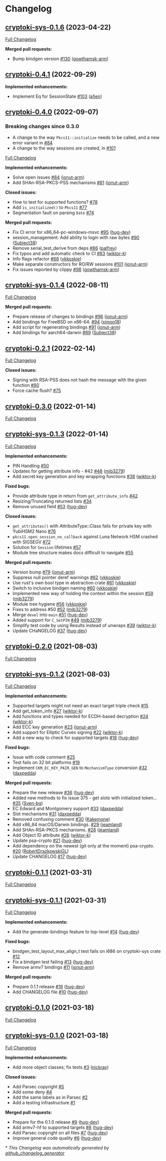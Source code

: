 # Changelog

## [cryptoki-sys-0.1.6](https://github.com/parallaxsecond/rust-cryptoki/tree/cryptoki-sys-0.1.6) (2023-04-22)

[Full Changelog](https://github.com/parallaxsecond/rust-cryptoki/compare/cryptoki-0.3.1...cryptoki-sys-0.1.6)

**Merged pull requests:**

- Bump bindgen version [\#130](https://github.com/parallaxsecond/rust-cryptoki/pull/130) ([gowthamsk-arm](https://github.com/gowthamsk-arm))

## [cryptoki-0.4.1](https://github.com/parallaxsecond/rust-cryptoki/tree/cryptoki-0.4.1) (2022-09-29)

**Implemented enhancements:**

- Implement Eq for SessionState [\#103](https://github.com/parallaxsecond/rust-cryptoki/pull/103) ([a1ien](https://github.com/a1ien))

## [cryptoki-0.4.0](https://github.com/parallaxsecond/rust-cryptoki/tree/cryptoki-0.4.0) (2022-09-07)

### Breaking changes since 0.3.0

- A change to the way `Pkcs11::initialize` needs to be called, and a new error variant in [#84](https://github.com/parallaxsecond/rust-cryptoki/pull/84)
- A change to the way sessions are created, in [#101](https://github.com/parallaxsecond/rust-cryptoki/pull/101)

[Full Changelog](https://github.com/parallaxsecond/rust-cryptoki/compare/cryptoki-sys-0.1.4...cryptoki-0.4.0)

**Implemented enhancements:**

- Solve open issues [\#84](https://github.com/parallaxsecond/rust-cryptoki/pull/84) ([ionut-arm](https://github.com/ionut-arm))
- Add SHAn-RSA-PKCS-PSS mechanisms [\#81](https://github.com/parallaxsecond/rust-cryptoki/pull/81) ([ionut-arm](https://github.com/ionut-arm))

**Closed issues:**

- How to test for supported functions? [\#78](https://github.com/parallaxsecond/rust-cryptoki/issues/78)
- Add `is_initialized()` to `Pkcs11` [\#77](https://github.com/parallaxsecond/rust-cryptoki/issues/77)
- Segmentation fault on parsing `Date` [\#74](https://github.com/parallaxsecond/rust-cryptoki/issues/74)

**Merged pull requests:**
- Fix CI error for x86\_64-pc-windows-msvc [\#95](https://github.com/parallaxsecond/rust-cryptoki/pull/95) ([hug-dev](https://github.com/hug-dev))
- session\_management: Add ability to login with raw bytes [\#90](https://github.com/parallaxsecond/rust-cryptoki/pull/90) ([Subject38](https://github.com/Subject38))
- Remove serial\_test\_derive from deps [\#86](https://github.com/parallaxsecond/rust-cryptoki/pull/86) ([palfrey](https://github.com/palfrey))
- Fix typos and add automatic check to CI [\#83](https://github.com/parallaxsecond/rust-cryptoki/pull/83) ([wiktor-k](https://github.com/wiktor-k))
- Info flags refactor [\#68](https://github.com/parallaxsecond/rust-cryptoki/pull/68) ([vkkoskie](https://github.com/vkkoskie))
- Make separate constructors for RO/RW sessions [\#101](https://github.com/parallaxsecond/rust-cryptoki/pull/101) ([ionut-arm](https://github.com/ionut-arm))
- Fix issues reported by clippy [\#98](https://github.com/parallaxsecond/rust-cryptoki/pull/98) ([gowthamsk-arm](https://github.com/gowthamsk-arm))

## [cryptoki-sys-0.1.4](https://github.com/parallaxsecond/rust-cryptoki/tree/cryptoki-sys-0.1.4) (2022-08-11)

[Full Changelog](https://github.com/parallaxsecond/rust-cryptoki/compare/cryptoki-0.2.1...cryptoki-sys-0.1.4)

**Merged pull requests:**

- Prepare release of changes to bindings [\#96](https://github.com/parallaxsecond/rust-cryptoki/pull/96) ([ionut-arm](https://github.com/ionut-arm))
- Add bindings for FreeBSD on x86-64. [\#94](https://github.com/parallaxsecond/rust-cryptoki/pull/94) ([ximon18](https://github.com/ximon18))
- Add script for regenerating bindings [\#91](https://github.com/parallaxsecond/rust-cryptoki/pull/91) ([ionut-arm](https://github.com/ionut-arm))
- Add bindings for aarch64-darwin [\#89](https://github.com/parallaxsecond/rust-cryptoki/pull/89) ([Subject38](https://github.com/Subject38))

## [cryptoki-0.2.1](https://github.com/parallaxsecond/rust-cryptoki/tree/cryptoki-0.2.1) (2022-02-14)

[Full Changelog](https://github.com/parallaxsecond/rust-cryptoki/compare/cryptoki-0.3.0...cryptoki-0.2.1)

**Closed issues:**

- Signing with RSA-PSS does not hash the message with the given function [\#80](https://github.com/parallaxsecond/rust-cryptoki/issues/80)
- Force cache flush? [\#75](https://github.com/parallaxsecond/rust-cryptoki/issues/75)

## [cryptoki-0.3.0](https://github.com/parallaxsecond/rust-cryptoki/tree/cryptoki-0.3.0) (2022-01-14)

[Full Changelog](https://github.com/parallaxsecond/rust-cryptoki/compare/cryptoki-sys-0.1.3...cryptoki-0.3.0)

## [cryptoki-sys-0.1.3](https://github.com/parallaxsecond/rust-cryptoki/tree/cryptoki-sys-0.1.3) (2022-01-14)

[Full Changelog](https://github.com/parallaxsecond/rust-cryptoki/compare/cryptoki-0.2.0...cryptoki-sys-0.1.3)

**Implemented enhancements:**

- PIN Handling [\#50](https://github.com/parallaxsecond/rust-cryptoki/issues/50)
- Updates for getting attribute info - \#42 [\#48](https://github.com/parallaxsecond/rust-cryptoki/pull/48) ([mjb3279](https://github.com/mjb3279))
- Add secret key generation and key wrapping functions [\#38](https://github.com/parallaxsecond/rust-cryptoki/pull/38) ([wiktor-k](https://github.com/wiktor-k))

**Fixed bugs:**

- Provide attribute type in return from `get_attribute_info` [\#42](https://github.com/parallaxsecond/rust-cryptoki/issues/42)
- Resizing/Truncating returned lists [\#34](https://github.com/parallaxsecond/rust-cryptoki/issues/34)
- Remove unused field [\#53](https://github.com/parallaxsecond/rust-cryptoki/pull/53) ([hug-dev](https://github.com/hug-dev))

**Closed issues:**

- `get_attributes()` with AttributeType::Class fails for private key with YubiHSM2 Nano [\#76](https://github.com/parallaxsecond/rust-cryptoki/issues/76)
- `pkcs11.open_session_no_callback` against Luna Network HSM crashed with SIGSEGV [\#72](https://github.com/parallaxsecond/rust-cryptoki/issues/72)
- Solution for `Session` lifetimes [\#57](https://github.com/parallaxsecond/rust-cryptoki/issues/57)
- Module tree structure makes docs difficult to navigate [\#55](https://github.com/parallaxsecond/rust-cryptoki/issues/55)

**Merged pull requests:**

- Version bump [\#79](https://github.com/parallaxsecond/rust-cryptoki/pull/79) ([ionut-arm](https://github.com/ionut-arm))
- Suppress null pointer deref warnings [\#62](https://github.com/parallaxsecond/rust-cryptoki/pull/62) ([vkkoskie](https://github.com/vkkoskie))
- Use rust's own bool type in abstraction crate [\#61](https://github.com/parallaxsecond/rust-cryptoki/pull/61) ([vkkoskie](https://github.com/vkkoskie))
- Switch to inclusive bindgen naming [\#60](https://github.com/parallaxsecond/rust-cryptoki/pull/60) ([vkkoskie](https://github.com/vkkoskie))
- Implemented new way of holding the context within the session [\#59](https://github.com/parallaxsecond/rust-cryptoki/pull/59) ([mjb3279](https://github.com/mjb3279))
- Module tree hygiene [\#56](https://github.com/parallaxsecond/rust-cryptoki/pull/56) ([vkkoskie](https://github.com/vkkoskie))
- Fixes to address \#50 [\#52](https://github.com/parallaxsecond/rust-cryptoki/pull/52) ([mjb3279](https://github.com/mjb3279))
- Merge `devel` into `main` [\#51](https://github.com/parallaxsecond/rust-cryptoki/pull/51) ([hug-dev](https://github.com/hug-dev))
- Added support for `C_SetPIN` [\#49](https://github.com/parallaxsecond/rust-cryptoki/pull/49) ([mjb3279](https://github.com/mjb3279))
- Simplify test code by using Results instead of unwraps [\#39](https://github.com/parallaxsecond/rust-cryptoki/pull/39) ([wiktor-k](https://github.com/wiktor-k))
- Update CHaNGELOG [\#37](https://github.com/parallaxsecond/rust-cryptoki/pull/37) ([hug-dev](https://github.com/hug-dev))

## [cryptoki-0.2.0](https://github.com/parallaxsecond/rust-cryptoki/tree/cryptoki-0.2.0) (2021-08-03)

[Full Changelog](https://github.com/parallaxsecond/rust-cryptoki/compare/cryptoki-sys-0.1.2...cryptoki-0.2.0)

## [cryptoki-sys-0.1.2](https://github.com/parallaxsecond/rust-cryptoki/tree/cryptoki-sys-0.1.2) (2021-08-03)

[Full Changelog](https://github.com/parallaxsecond/rust-cryptoki/compare/cryptoki-0.1.1...cryptoki-sys-0.1.2)

**Implemented enhancements:**

- Supported targets might not need an exact target triple check [\#15](https://github.com/parallaxsecond/rust-cryptoki/issues/15)
- Add get\_token\_info [\#27](https://github.com/parallaxsecond/rust-cryptoki/pull/27) ([wiktor-k](https://github.com/wiktor-k))
- Add functions and types needed for ECDH-based decryption [\#24](https://github.com/parallaxsecond/rust-cryptoki/pull/24) ([wiktor-k](https://github.com/wiktor-k))
- Add ECC key generation [\#23](https://github.com/parallaxsecond/rust-cryptoki/pull/23) ([ionut-arm](https://github.com/ionut-arm))
- Add support for Elliptic Curves signing [\#22](https://github.com/parallaxsecond/rust-cryptoki/pull/22) ([wiktor-k](https://github.com/wiktor-k))
- Add a new way to check for supported targets [\#18](https://github.com/parallaxsecond/rust-cryptoki/pull/18) ([hug-dev](https://github.com/hug-dev))

**Fixed bugs:**

- Issue with code comment [\#25](https://github.com/parallaxsecond/rust-cryptoki/issues/25)
- Test fails on 32 bit platforms [\#19](https://github.com/parallaxsecond/rust-cryptoki/issues/19)
- Implement `CKM_EC_KEY_PAIR_GEN` to `MechanismType` conversion [\#32](https://github.com/parallaxsecond/rust-cryptoki/pull/32) ([daxpedda](https://github.com/daxpedda))

**Merged pull requests:**

- Prepare the new release [\#36](https://github.com/parallaxsecond/rust-cryptoki/pull/36) ([hug-dev](https://github.com/hug-dev))
- Added new methods to fix issue 375 - get slots with initialized token… [\#35](https://github.com/parallaxsecond/rust-cryptoki/pull/35) ([Sven-bg](https://github.com/Sven-bg))
- EC Edward and Montgomery support [\#33](https://github.com/parallaxsecond/rust-cryptoki/pull/33) ([daxpedda](https://github.com/daxpedda))
- Slot mechanisms [\#31](https://github.com/parallaxsecond/rust-cryptoki/pull/31) ([daxpedda](https://github.com/daxpedda))
- Removed confusing comment [\#30](https://github.com/parallaxsecond/rust-cryptoki/pull/30) ([Kakemone](https://github.com/Kakemone))
- Add x86\_64 macOS/Darwin bindings. [\#29](https://github.com/parallaxsecond/rust-cryptoki/pull/29) ([jeamland](https://github.com/jeamland))
- Add SHAn-RSA-PKCS mechanisms. [\#28](https://github.com/parallaxsecond/rust-cryptoki/pull/28) ([jeamland](https://github.com/jeamland))
- Add Object ID attribute [\#26](https://github.com/parallaxsecond/rust-cryptoki/pull/26) ([wiktor-k](https://github.com/wiktor-k))
- Update psa-crypto [\#21](https://github.com/parallaxsecond/rust-cryptoki/pull/21) ([hug-dev](https://github.com/hug-dev))
- Add dependency on the newest \(git only at the moment\) psa-crypto. [\#20](https://github.com/parallaxsecond/rust-cryptoki/pull/20) ([RobertDrazkowskiGL](https://github.com/RobertDrazkowskiGL))
- Update CHANGELOG [\#17](https://github.com/parallaxsecond/rust-cryptoki/pull/17) ([hug-dev](https://github.com/hug-dev))

## [cryptoki-0.1.1](https://github.com/parallaxsecond/rust-cryptoki/tree/cryptoki-0.1.1) (2021-03-31)

[Full Changelog](https://github.com/parallaxsecond/rust-cryptoki/compare/cryptoki-sys-0.1.1...cryptoki-0.1.1)

## [cryptoki-sys-0.1.1](https://github.com/parallaxsecond/rust-cryptoki/tree/cryptoki-sys-0.1.1) (2021-03-31)

[Full Changelog](https://github.com/parallaxsecond/rust-cryptoki/compare/cryptoki-0.1.0...cryptoki-sys-0.1.1)

**Implemented enhancements:**

- Add the generate-bindings feature to top-level [\#14](https://github.com/parallaxsecond/rust-cryptoki/pull/14) ([hug-dev](https://github.com/hug-dev))

**Fixed bugs:**

- bindgen\_test\_layout\_max\_align\_t test fails on i686 on cryptoki-sys crate [\#12](https://github.com/parallaxsecond/rust-cryptoki/issues/12)
- Fix a bindgen test failing [\#13](https://github.com/parallaxsecond/rust-cryptoki/pull/13) ([hug-dev](https://github.com/hug-dev))
- Remove armv7 bindings [\#11](https://github.com/parallaxsecond/rust-cryptoki/pull/11) ([ionut-arm](https://github.com/ionut-arm))

**Merged pull requests:**

- Prepare 0.1.1 release [\#16](https://github.com/parallaxsecond/rust-cryptoki/pull/16) ([hug-dev](https://github.com/hug-dev))
- Add CHANGELOG file [\#10](https://github.com/parallaxsecond/rust-cryptoki/pull/10) ([hug-dev](https://github.com/hug-dev))

## [cryptoki-0.1.0](https://github.com/parallaxsecond/rust-cryptoki/tree/cryptoki-0.1.0) (2021-03-18)

[Full Changelog](https://github.com/parallaxsecond/rust-cryptoki/compare/cryptoki-sys-0.1.0...cryptoki-0.1.0)

## [cryptoki-sys-0.1.0](https://github.com/parallaxsecond/rust-cryptoki/tree/cryptoki-sys-0.1.0) (2021-03-18)

[Full Changelog](https://github.com/parallaxsecond/rust-cryptoki/compare/43263d210a173fd4c0b97021d8f6a4046c1d88fd...cryptoki-sys-0.1.0)

**Implemented enhancements:**

- Add more object classes; fix tests [\#3](https://github.com/parallaxsecond/rust-cryptoki/pull/3) ([nickray](https://github.com/nickray))

**Closed issues:**

- Add Parsec copyright [\#5](https://github.com/parallaxsecond/rust-cryptoki/issues/5)
- Add some deny [\#4](https://github.com/parallaxsecond/rust-cryptoki/issues/4)
- Add the same labels as in Parsec [\#2](https://github.com/parallaxsecond/rust-cryptoki/issues/2)
- Add a testing infrastructure [\#1](https://github.com/parallaxsecond/rust-cryptoki/issues/1)

**Merged pull requests:**

- Prepare for the 0.1.0 release [\#9](https://github.com/parallaxsecond/rust-cryptoki/pull/9) ([hug-dev](https://github.com/hug-dev))
- Add armv7-hf to supported targets [\#8](https://github.com/parallaxsecond/rust-cryptoki/pull/8) ([hug-dev](https://github.com/hug-dev))
- Add Parsec copyright on all files [\#7](https://github.com/parallaxsecond/rust-cryptoki/pull/7) ([hug-dev](https://github.com/hug-dev))
- Improve general code quality [\#6](https://github.com/parallaxsecond/rust-cryptoki/pull/6) ([hug-dev](https://github.com/hug-dev))



\* *This Changelog was automatically generated by [github_changelog_generator](https://github.com/github-changelog-generator/github-changelog-generator)*
